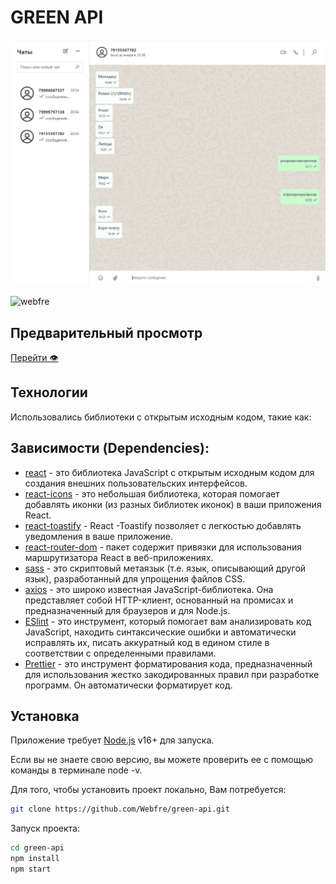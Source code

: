 # GREEN API

![Image alt](https://github.com/Webfre/green-Api/blob/main/src/assets/2023-05-24_16-54-26.png)

<p align="left"> <img src="https://komarev.com/ghpvc/?username=webfre&label=Profile%20views&color=0e75b6&style=flat" alt="webfre" /> </p>

## Предварительный просмотр

<a href="https://webfre.github.io/green-api/" target="_blank">Перейти 👁</a>

## Технологии

Использовались библиотеки с открытым исходным кодом, такие как:

## Зависимости (Dependencies):

- [react](https://reactjs.org/) - это библиотека JavaScript с открытым исходным кодом для создания внешних пользовательских интерфейсов.
- [react-icons](https://react-icons.github.io/react-icons/) - это небольшая библиотека, которая помогает добавлять иконки (из разных библиотек иконок) в ваши приложения React.
- [react-toastify](https://www.npmjs.com/package/react-toastify) - React -Toastify позволяет с легкостью добавлять уведомления в ваше приложение.
- [react-router-dom](https://www.npmjs.com/package/react-router-dom) - пакет содержит привязки для использования маршрутизатора React в веб-приложениях.
- [sass](https://sass-lang.com/) - это скриптовый метаязык (т.е. язык, описывающий другой язык), разработанный для упрощения файлов CSS.
- [axios](https://axios-http.com/docs/intro) - это широко известная JavaScript-библиотека. Она представляет собой HTTP-клиент, основанный на промисах и предназначенный для браузеров и для Node.js.
- [ESlint](https://github.com/eslint/eslint) - это инструмент, который помогает вам анализировать код JavaScript, находить синтаксические ошибки и автоматически исправлять их, писать аккуратный код в едином стиле в соответствии с определенными правилами.
- [Prettier](https://prettier.io/) - это инструмент форматирования кода, предназначенный для использования жестко закодированных правил при разработке программ. Он автоматически форматирует код.

## Установка

Приложение требует [Node.js](https://nodejs.org/) v16+ для запуска.

Если вы не знаете свою версию, вы можете проверить ее с помощью команды в терминале node -v.

Для того, чтобы установить проект локально, Вам потребуется:

```sh
git clone https://github.com/Webfre/green-api.git
```

Запуск проекта:

```sh
cd green-api
npm install
npm start
```

